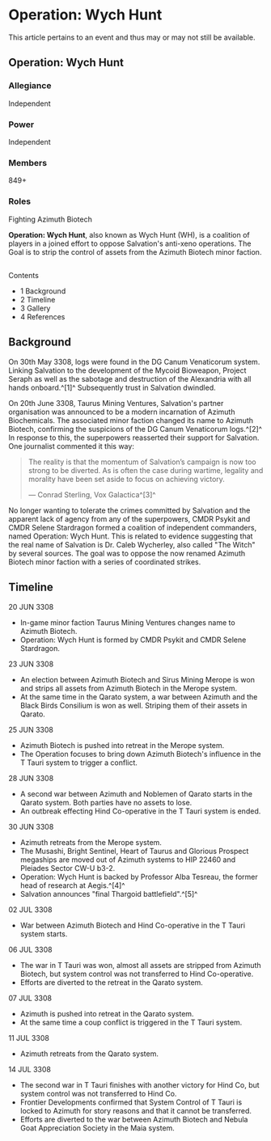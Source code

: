 # Operation: Wych Hunt
This article pertains to an event and thus may or may not still be available.

## Operation: Wych Hunt

		

### Allegiance

Independent

### Power

Independent

### Members

849+

### Roles

Fighting Azimuth Biotech

**Operation: Wych Hunt**, also known as Wych Hunt (WH), is a coalition of players in a joined effort to oppose Salvation's anti-xeno operations. The Goal is to strip the control of assets from the Azimuth Biotech minor faction. 

## 

Contents

- 1 Background
- 2 Timeline
- 3 Gallery
- 4 References

## Background

On 30th May 3308, logs were found in the DG Canum Venaticorum system. Linking Salvation to the development of the Mycoid Bioweapon, Project Seraph as well as the sabotage and destruction of the Alexandria with all hands onboard.^[1]^ Subsequently trust in Salvation dwindled.

On 20th June 3308, Taurus Mining Ventures, Salvation's partner organisation was announced to be a modern incarnation of Azimuth Biochemicals. The associated minor faction changed its name to Azimuth Biotech, confirming the suspicions of the DG Canum Venaticorum logs.^[2]^ In response to this, the superpowers reasserted their support for Salvation. One journalist commented it this way:

> 
> 
> The reality is that the momentum of Salvation’s campaign is now too strong to be diverted. As is often the case during wartime, legality and morality have been set aside to focus on achieving victory.
> 
> 
> — Conrad Sterling, Vox Galactica^[3]^
> 

No longer wanting to tolerate the crimes committed by Salvation and the apparent lack of agency from any of the superpowers, CMDR Psykit and CMDR Selene Stardragon formed a coalition of independent commanders, named Operation: Wych Hunt. This is related to evidence suggesting that the real name of Salvation is Dr. Caleb Wycherley, also called "The Witch" by several sources. The goal was to oppose the now renamed Azimuth Biotech minor faction with a series of coordinated strikes.

## Timeline

20 JUN 3308

- In-game minor faction Taurus Mining Ventures changes name to Azimuth Biotech.
- Operation: Wych Hunt is formed by CMDR Psykit and CMDR Selene Stardragon.

23 JUN 3308

- An election between Azimuth Biotech and Sirus Mining Merope is won and strips all assets from Azimuth Biotech in the Merope system.
- At the same time in the Qarato system, a war between Azimuth and the Black Birds Consilium is won as well. Striping them of their assets in Qarato.

25 JUN 3308

- Azimuth Biotech is pushed into retreat in the Merope system.
- The Operation focuses to bring down Azimuth Biotech's influence in the T Tauri system to trigger a conflict.

28 JUN 3308

- A second war between Azimuth and Noblemen of Qarato starts in the Qarato system. Both parties have no assets to lose.
- An outbreak effecting Hind Co-operative in the T Tauri system is ended.

30 JUN 3308

- Azimuth retreats from the Merope system.
- The Musashi, Bright Sentinel, Heart of Taurus and Glorious Prospect megaships are moved out of Azimuth systems to HIP 22460 and Pleiades Sector CW-U b3-2.
- Operation: Wych Hunt is backed by Professor Alba Tesreau, the former head of research at Aegis.^[4]^
- Salvation announces "final Thargoid battlefield".^[5]^

02 JUL 3308

- War between Azimuth Biotech and Hind Co-operative in the T Tauri system starts.

06 JUL 3308 

- The war in T Tauri was won, almost all assets are stripped from Azimuth Biotech, but system control was not transferred to Hind Co-operative.
- Efforts are diverted to the retreat in the Qarato system.

07 JUL 3308 

- Azimuth is pushed into retreat in the Qarato system.
- At the same time a coup conflict is triggered in the T Tauri system.

11 JUL 3308

- Azimuth retreats from the Qarato system.

14 JUL 3308

- The second war in T Tauri finishes with another victory for Hind Co, but system control was not transferred to Hind Co.
- Frontier Developments confirmed that System Control of T Tauri is locked to Azimuth for story reasons and that it cannot be transferred.
- Efforts are diverted to the war between Azimuth Biotech and Nebula Goat Appreciation Society in the Maia system.